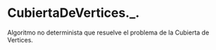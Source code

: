 # CubiertaDeVertices._.
Algoritmo no  determinista que resuelve el problema de la Cubierta de Vertices.
